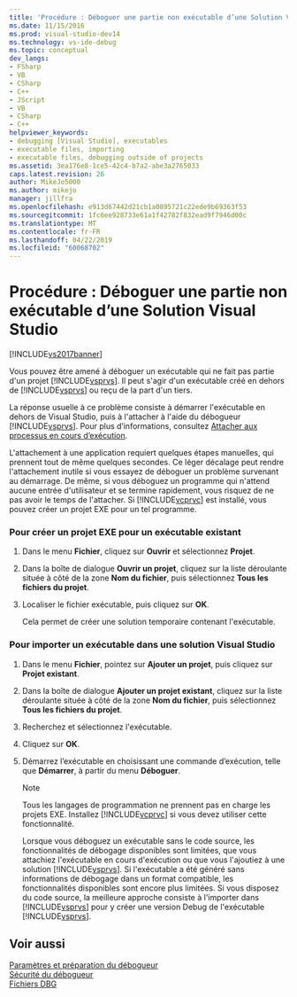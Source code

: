 ```yaml
---
title: 'Procédure : Déboguer une partie non exécutable d’une Solution Visual Studio | Microsoft Docs'
ms.date: 11/15/2016
ms.prod: visual-studio-dev14
ms.technology: vs-ide-debug
ms.topic: conceptual
dev_langs:
- FSharp
- VB
- CSharp
- C++
- JScript
- VB
- CSharp
- C++
helpviewer_keywords:
- debugging [Visual Studio], executables
- executable files, importing
- executable files, debugging outside of projects
ms.assetid: 3ea176e8-1ce5-42c4-b7a2-abe3a2765033
caps.latest.revision: 26
author: MikeJo5000
ms.author: mikejo
manager: jillfra
ms.openlocfilehash: e913d67442d21cb1a0895721c22ede9b69363f53
ms.sourcegitcommit: 1fc6ee928733e61a1f42782f832ead9f7946d00c
ms.translationtype: MT
ms.contentlocale: fr-FR
ms.lasthandoff: 04/22/2019
ms.locfileid: "60068702"
---
```

# <a name="how-to-debug-an-executable-not-part-of-a-visual-studio-solution"></a>Procédure : Déboguer une partie non exécutable d’une Solution Visual Studio
[!INCLUDE[vs2017banner](../includes/vs2017banner.md)]

Vous pouvez être amené à déboguer un exécutable qui ne fait pas partie d'un projet [!INCLUDE[vsprvs](../includes/vsprvs-md.md)]. Il peut s'agir d'un exécutable créé en dehors de [!INCLUDE[vsprvs](../includes/vsprvs-md.md)] ou reçu de la part d'un tiers.  
  
 La réponse usuelle à ce problème consiste à démarrer l'exécutable en dehors de Visual Studio, puis à l'attacher à l'aide du débogueur [!INCLUDE[vsprvs](../includes/vsprvs-md.md)]. Pour plus d’informations, consultez [Attacher aux processus en cours d’exécution](../debugger/attach-to-running-processes-with-the-visual-studio-debugger.md).  
  
 L'attachement à une application requiert quelques étapes manuelles, qui prennent tout de même quelques secondes. Ce léger décalage peut rendre l'attachement inutile si vous essayez de déboguer un problème survenant au démarrage. De même, si vous déboguez un programme qui n'attend aucune entrée d'utilisateur et se termine rapidement, vous risquez de ne pas avoir le temps de l'attacher. Si [!INCLUDE[vcprvc](../includes/vcprvc-md.md)] est installé, vous pouvez créer un projet EXE pour un tel programme.  
  
### <a name="to-create-an-exe-project-for-an-existing-executable"></a>Pour créer un projet EXE pour un exécutable existant  
  
1. Dans le menu **Fichier**, cliquez sur **Ouvrir** et sélectionnez **Projet**.  
  
2. Dans la boîte de dialogue **Ouvrir un projet**, cliquez sur la liste déroulante située à côté de la zone **Nom du fichier**, puis sélectionnez **Tous les fichiers du projet**.  
  
3. Localiser le fichier exécutable, puis cliquez sur **OK**.  
  
     Cela permet de créer une solution temporaire contenant l'exécutable.  
  
### <a name="to-import-an-executable-into-a-visual-studio-solution"></a>Pour importer un exécutable dans une solution Visual Studio  
  
1. Dans le menu **Fichier**, pointez sur **Ajouter un projet**, puis cliquez sur **Projet existant**.  
  
2. Dans la boîte de dialogue **Ajouter un projet existant**, cliquez sur la liste déroulante située à côté de la zone **Nom du fichier**, puis sélectionnez **Tous les fichiers du projet**.  
  
3. Recherchez et sélectionnez l'exécutable.  
  
4. Cliquez sur **OK**.  
  
5. Démarrez l’exécutable en choisissant une commande d’exécution, telle que **Démarrer**, à partir du menu **Déboguer**.  
  
    > [!NOTE]
    >  Tous les langages de programmation ne prennent pas en charge les projets EXE. Installez [!INCLUDE[vcprvc](../includes/vcprvc-md.md)] si vous devez utiliser cette fonctionnalité.  
  
     Lorsque vous déboguez un exécutable sans le code source, les fonctionnalités de débogage disponibles sont limitées, que vous attachiez l'exécutable en cours d'exécution ou que vous l'ajoutiez à une solution [!INCLUDE[vsprvs](../includes/vsprvs-md.md)]. Si l'exécutable a été généré sans informations de débogage dans un format compatible, les fonctionnalités disponibles sont encore plus limitées. Si vous disposez du code source, la meilleure approche consiste à l'importer dans [!INCLUDE[vsprvs](../includes/vsprvs-md.md)] pour y créer une version Debug de l'exécutable [!INCLUDE[vsprvs](../includes/vsprvs-md.md)].  
  
## <a name="see-also"></a>Voir aussi  
 [Paramètres et préparation du débogueur](../debugger/debugger-settings-and-preparation.md)   
 [Sécurité du débogueur](../debugger/debugger-security.md)   
 [Fichiers DBG](http://msdn.microsoft.com/91e449e9-8b65-4123-960f-2107cd1f1cfd)
